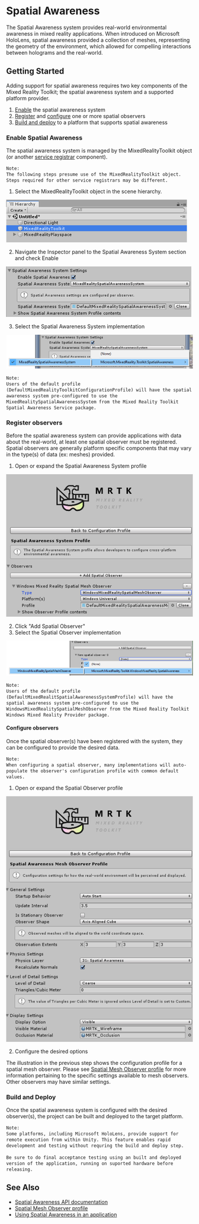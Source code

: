 # Spatial Awareness

The Spatial Awareness system provides real-world environmental awareness in mixed reality applications. When introduced on Microsoft HoloLens, spatial awareness provided a collection of meshes, representing the geometry of the environment, which allowed for compelling interactions between holograms and the real-world.

## Getting Started

Adding support for spatial awareness requires two key components of the Mixed Reality Toolkit; the spatial awareness system and a supported platform provider.

1. [Enable](enable-spatial-awareness) the spatial awareness system
2. [Register](register-observers) and [configure](configure-observers) one or more spatial observers
3. [Build and deploy](build-and-deploy) to a platform that supports spatial awareness

### Enable Spatial Awareness

The spatial awareness system is managed by the MixedRealityToolkit object (or another [service registrar](xref:Microsoft.MixedReality.Toolkit.IMixedRealityServiceRegistrar) component). 

```
Note:
The following steps presume use of the MixedRealityToolkit object. Steps required for other service registrars may be different.
```
1. Select the MixedRealityToolkit object in the scene hierarchy.

![MRTK Configured Scene Hierarchy](../../External/ReadMeImages/MRTK_ConfiguredHierarchy.png)

2. Navigate the Inspector panel to the Spatial Awareness System section and check Enable

![Enable Spatial Awareness](../../External/ReadMeImages/SpatialAwareness/MRTKConfig_SpatialAwareness.png)

3. Select the Spatial Awareness System implementation

![Select the Spatial Awareness System Implementation](../../External/ReadMeImages/SpatialAwareness/SpatialAwarenessSelectSystemType.png)

```
Note:
Users of the default profile (DefaultMixedRealityToolkitConfigurationProfile) will have the spatial awareness system pre-configured to use the MixedRealitySpatialAwarenessSystem from the Mixed Reality Toolkit Spatial Awareness Service package.
```

### Register observers

Before the spatial awareness system can provide applications with data about the real-world, at least one spatial observer must be registered. Spatial observers are generally platform specific components that may vary in the type(s) of data (ex: meshes) provided.

1. Open or expand the Spatial Awareness System profile

![Spatial Awareness System Profile](../../External/ReadMeImages/SpatialAwareness/SpatialAwarenessProfile.png)

2. Click "Add Spatial Observer"
3. Select the Spatial Observer implementation

![Select the Spatial Observer Implementation](../../External/ReadMeImages/SpatialAwareness/SpatialAwarenessSelectObserver.png)

```
Note:
Users of the default profile (DefaultMixedRealitSpatialAwarenessSystemProfile) will have the spatial awareness system pre-configured to use the WindowsMixedRealitySpatialMeshObserver from the Mixed Reality Toolkit Windows Mixed Reality Provider package.
```

#### Configure observers

Once the spatial observer(s) have been registered with the system, they can be configured to provide the desired data.

```
Note:
When configuring a spatial observer, many implementations will auto-populate the observer's configuration profile with common default values.
```

1. Open or expand the Spatial Observer profile

![Spatial Mesh Observer Profile](../../External/ReadMeImages/SpatialAwareness/SpatialAwarenessMeshObserverProfile.png)

2. Configure the desired options

The illustration in the previous step shows the configuration profile for a spatial mesh observer. Please see [Spatial Mesh Observer profile](../TODO.md) for more information pertaining to the specific settings available to mesh observers. Other observers may have similar settings.

### Build and Deploy

Once the spatial awareness system is configured with the desired observer(s), the project can be built and deployed to the target platform.

```
Note: 
Some platforms, including Microsoft HoloLens, provide support for remote execution from within Unity. This feature enables rapid development and testing without requring the build and deploy step.

Be sure to do final acceptance testing using an built and deployed version of the application, running on suported hardware before releasing.
```

## See Also

- [Spatial Awareness API documentation](xref:Microsoft.MixedReality.Toolkit.SpatialAwareness)
- [Spatial Mesh Observer profile](../TODO.md)
- [Using Spatial Awareness in an application](../TODO.md)


